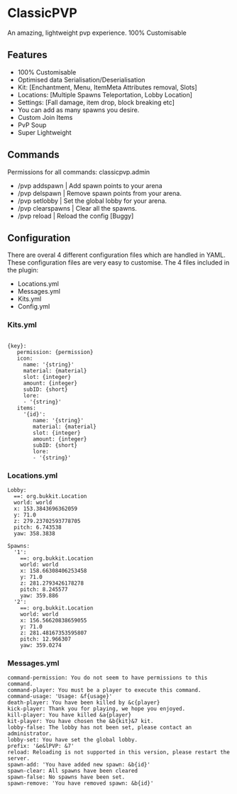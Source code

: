# ClassicPVP
An amazing, lightweight pvp experience. 100% Customisable

## Features
- 100% Customisable
- Optimised data Serialisation/Deserialisation
- Kit: [Enchantment, Menu, ItemMeta Attributes removal, Slots]
- Locations: [Multiple Spawns Teleportation, Lobby Location]
- Settings: [Fall damage, item drop, block breaking etc]
- You can add as many spawns you desire.
- Custom Join Items
- PvP Soup
- Super Lightweight

## Commands
Permissions for all commands: classicpvp.admin
- /pvp addspawn | Add spawn points to your arena
- /pvp delspawn | Remove spawn points from your arena.
- /pvp setlobby | Set the global lobby for your arena.
- /pvp clearspawns | Clear all the spawns.
- /pvp reload | Reload the config [Buggy]


## Configuration
There are overal 4 different configuration files which are handled in YAML. These configuration files are very easy to customise. The 4 files included in the plugin:

- Locations.yml
- Messages.yml
- Kits.yml
- Config.yml

### Kits.yml
```

{key}:
   permission: {permission}
   icon:
     name: '{string}'
     material: {material}
     slot: {integer}
     amount: {integer}
     subID: {short}
     lore:
     - '{string}'
   items:
     '{id}':
        name: '{string}'
        material: {material}
        slot: {integer}
        amount: {integer}
        subID: {short}
        lore:
        - '{string}'
```

### Locations.yml
```
Lobby:
  ==: org.bukkit.Location
  world: world
  x: 153.3843696362059
  y: 71.0
  z: 279.23702593778705
  pitch: 6.743538
  yaw: 358.3838
  
Spawns:
  '1':
    ==: org.bukkit.Location
    world: world
    x: 158.66308406253458
    y: 71.0
    z: 281.2793426178278
    pitch: 8.245577
    yaw: 359.886
  '2':
    ==: org.bukkit.Location
    world: world
    x: 156.56620838659055
    y: 71.0
    z: 281.48167353595807
    pitch: 12.966307
    yaw: 359.0274
```

### Messages.yml
```
command-permission: You do not seem to have permissions to this command.
command-player: You must be a player to execute this command.
command-usage: 'Usage: &f{usage}'
death-player: You have been killed by &c{player}
kick-player: Thank you for playing, we hope you enjoyed.
kill-player: You have killed &a{player}
kit-player: You have chosen the &b{kit}&7 kit.
lobby-false: The lobby has not been set, please contact an administrator.
lobby-set: You have set the global lobby.
prefix: '&e&lPVP: &7'
reload: Reloading is not supported in this version, please restart the server.
spawn-add: 'You have added new spawn: &b{id}'
spawn-clear: All spawns have been cleared
spawn-false: No spawns have been set.
spawn-remove: 'You have removed spawn: &b{id}'
```


